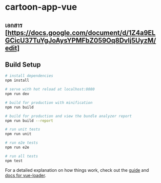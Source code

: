 # cartoon-app-vue

## เอกสาร [https://docs.google.com/document/d/1Z4a9ELGCicU37TuYgJoAysYPMFbZ059Oq8Dvlj5UyzM/edit]



## Build Setup

``` bash
# install dependencies
npm install

# serve with hot reload at localhost:8080
npm run dev

# build for production with minification
npm run build

# build for production and view the bundle analyzer report
npm run build --report

# run unit tests
npm run unit

# run e2e tests
npm run e2e

# run all tests
npm test
```

For a detailed explanation on how things work, check out the [guide](http://vuejs-templates.github.io/webpack/) and [docs for vue-loader](http://vuejs.github.io/vue-loader).
